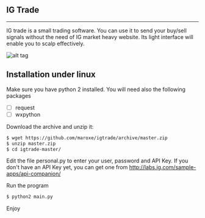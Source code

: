 IG Trade
-------
-------

IG trade is a small trading software. You can use it to send your buy/sell signals without the need of IG market heavy website.
Its light interface will enable you to scalp effectively.

![alt tag](https://raw.githubusercontent.com/maroxe/igtrade/master/screenshot.png)

Installation under linux
-------

Make sure you have python 2 installed.
You will need also the following packages
- [ ] request
- [ ] wxpython

Download the archive and unzip it:

```bash
$ wget https://github.com/maroxe/igtrade/archive/master.zip
$ unzip master.zip 
$ cd igtrade-master/
```

Edit the file personal.py  to enter your user, password and API Key. If you don't have an API Key yet, you can get one from http://labs.ig.com/sample-apps/api-companion/


Run the program
```bash
$ python2 main.py
```

Enjoy

